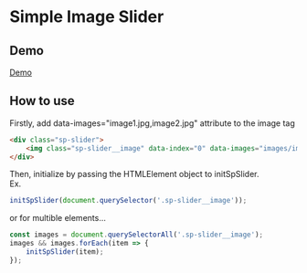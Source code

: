 # Simple Image Slider

## Demo
[Demo](https://takisrs.github.io/sp-slider/index.html)

## How to use
Firstly, add data-images="image1.jpg,image2.jpg" attribute to the image tag   

```html
<div class="sp-slider">
    <img class="sp-slider__image" data-index="0" data-images="images/image1.jpg,images/image2.jpg,images/image3.jpg,images/image4.jpg" src="images/image1.jpg" alt="Image">
</div>
```

Then, initialize by passing the HTMLElement object to initSpSlider.   
Ex.   
```javascript
initSpSlider(document.querySelector('.sp-slider__image'));
```

or for multible elements...   
```javascript
const images = document.querySelectorAll('.sp-slider__image');
images && images.forEach(item => {
    initSpSlider(item);
});
```
